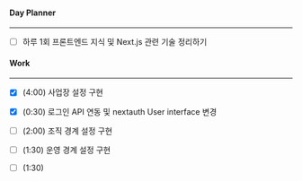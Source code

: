 
#### Day Planner
---
- [ ] 하루 1회 프론트엔드 지식 및 Next.js 관련 기술 정리하기


#### Work
---
- [x] (4:00) 사업장 설정 구현
- [x] (0:30) 로그인 API 연동 및 nextauth User interface 변경
- [ ] (2:00) 조직 경계 설정 구현
- [ ] (1:30) 운영 경계 설정 구현
- [ ] (1:30) 


